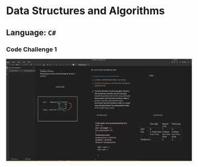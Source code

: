 # Data Structures and Algorithms

## Language: `C#`

### Code Challenge 1

![Lab01](../c-sharp/images/CodeChallenge1.png)